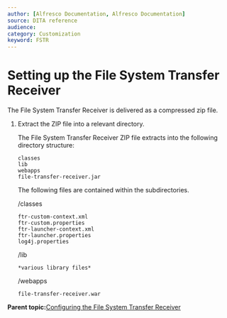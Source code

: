 ```yaml
---
author: [Alfresco Documentation, Alfresco Documentation]
source: DITA reference
audience: 
category: Customization
keyword: FSTR
---
```


# Setting up the File System Transfer Receiver

The File System Transfer Receiver is delivered as a compressed zip file.

1.  Extract the ZIP file into a relevant directory.

    The File System Transfer Receiver ZIP file extracts into the following directory structure:

    ```
    classes
    lib
    webapps
    file-transfer-receiver.jar               
    ```

    The following files are contained within the subdirectories.

    /classes

    ```
    ftr-custom-context.xml
    ftr-custom.properties
    ftr-launcher-context.xml
    ftr-launcher.properties
    log4j.properties             
    ```

    /lib

    ```
    *various library files*
    ```

    /webapps

    ```
    file-transfer-receiver.war
    ```


**Parent topic:**[Configuring the File System Transfer Receiver](../concepts/FSTR-intro.md)

